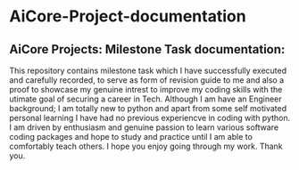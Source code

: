 # AiCore-Project-documentation 
## AiCore Projects: Milestone Task documentation:
This repository contains milestone task which I have successfully executed and carefully recorded, to serve as form of revision guide to me and also a proof to showcase    my genuine intrest to improve my coding skills with the utimate goal of securing a career in Tech.
Although I am have an Engineer background; I am totally new to python and apart from some self motivated personal learning I have had no previous experiencve in coding with python. I am driven by enthusiasm and genuine passion to learn various software coding packages and hope to study and practice until I am able to comfortably teach others.
I hope you enjoy going through my work.
Thank you.
